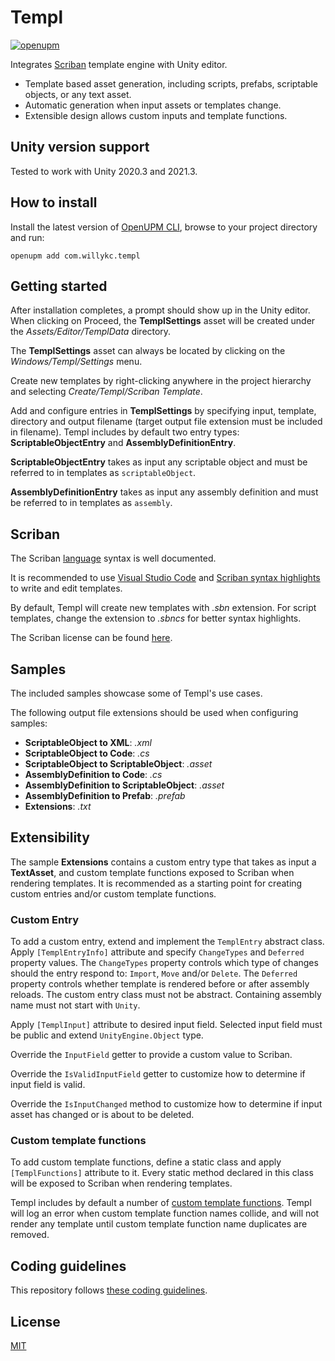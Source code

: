 # Templ

[![openupm](https://img.shields.io/npm/v/com.willykc.templ?label=openupm&registry_uri=https://package.openupm.com)](https://openupm.com/packages/com.willykc.templ/)

Integrates [Scriban](https://github.com/scriban/scriban/) template engine with Unity editor.

* Template based asset generation, including scripts, prefabs, scriptable objects, or any text asset.
* Automatic generation when input assets or templates change.
* Extensible design allows custom inputs and template functions.

## Unity version support

Tested to work with Unity 2020.3 and 2021.3.

## How to install

Install the latest version of [OpenUPM CLI](https://openupm.com/docs/getting-started.html#installing-openupm-cli), browse to your project directory and run:

```shell
openupm add com.willykc.templ
```

## Getting started

After installation completes, a prompt should show up in the Unity editor. When clicking on Proceed, the **TemplSettings** asset will be created under the *Assets/Editor/TemplData* directory.

The **TemplSettings** asset can always be located by clicking on the *Windows/Templ/Settings* menu.

Create new templates by right-clicking anywhere in the project hierarchy and selecting *Create/Templ/Scriban Template*.

Add and configure entries in **TemplSettings** by specifying input, template, directory and output filename (target output file extension must be included in filename). Templ includes by default two entry types: **ScriptableObjectEntry** and **AssemblyDefinitionEntry**.

**ScriptableObjectEntry** takes as input any scriptable object and must be referred to in templates as `scriptableObject`.

**AssemblyDefinitionEntry** takes as input any assembly definition and must be referred to in templates as `assembly`.

## Scriban

The Scriban [language](https://github.com/scriban/scriban/blob/master/doc/language.md) syntax is well documented.

It is recommended to use [Visual Studio Code](https://code.visualstudio.com/) and [Scriban syntax highlights](https://marketplace.visualstudio.com/items?itemName=xoofx.scriban) to write and edit templates.

By default, Templ will create new templates with *.sbn* extension. For script templates, change the extension to *.sbncs* for better syntax highlights.

The Scriban license can be found [here](https://github.com/scriban/scriban/blob/master/license.txt).

## Samples

The included samples showcase some of Templ's use cases.

The following output file extensions should be used when configuring samples:

* **ScriptableObject to XML**: *.xml*
* **ScriptableObject to Code**: *.cs*
* **ScriptableObject to ScriptableObject**: *.asset*
* **AssemblyDefinition to Code**: *.cs*
* **AssemblyDefinition to ScriptableObject**: *.asset*
* **AssemblyDefinition to Prefab**: *.prefab*
* **Extensions**: *.txt*

## Extensibility

The sample **Extensions** contains a custom entry type that takes as input a **TextAsset**, and custom template functions exposed to Scriban when rendering templates. It is recommended as a starting point for creating custom entries and/or custom template functions.

### Custom Entry

To add a custom entry, extend and implement the `TemplEntry` abstract class. Apply `[TemplEntryInfo]` attribute and specify `ChangeTypes` and `Deferred` property values. The `ChangeTypes` property controls which type of changes should the entry respond to: `Import`, `Move` and/or `Delete`. The `Deferred` property controls whether template is rendered before or after assembly reloads. The custom entry class must not be abstract. Containing assembly name must not start with `Unity`.

Apply `[TemplInput]` attribute to desired input field. Selected input field must be public and extend `UnityEngine.Object` type.

Override the `InputField` getter to provide a custom value to Scriban.

Override the `IsValidInputField` getter to customize how to determine if input field is valid.

Override the `IsInputChanged` method to customize how to determine if input asset has changed or is about to be deleted.

### Custom template functions

To add custom template functions, define a static class and apply `[TemplFunctions]` attribute to it. Every static method declared in this class will be exposed to Scriban when rendering templates.

Templ includes by default a number of [custom template functions](Editor/TemplFunctions.cs). Templ will log an error when custom template function names collide, and will not render any template until custom template function name duplicates are removed.

## Coding guidelines

This repository follows [these coding guidelines](https://github.com/raywenderlich/c-sharp-style-guide).

## License

[MIT](LICENSE)
